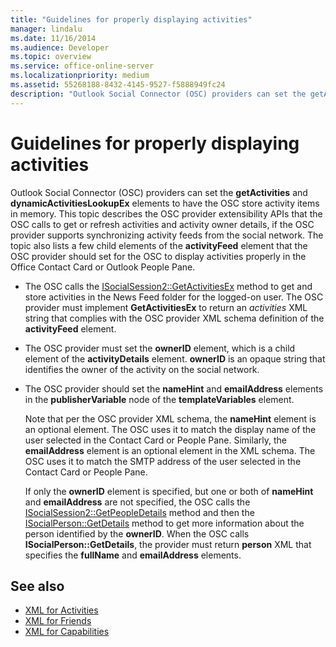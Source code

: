 ```yaml
---
title: "Guidelines for properly displaying activities"
manager: lindalu
ms.date: 11/16/2014
ms.audience: Developer
ms.topic: overview
ms.service: office-online-server
ms.localizationpriority: medium
ms.assetid: 55268188-8432-4145-9527-f5888949fc24
description: "Outlook Social Connector (OSC) providers can set the getActivities and dynamicActivitiesLookupEx elements to have the OSC store activity items in memory."
---
```


# Guidelines for properly displaying activities

Outlook Social Connector (OSC) providers can set the **getActivities** and **dynamicActivitiesLookupEx** elements to have the OSC store activity items in memory. This topic describes the OSC provider extensibility APIs that the OSC calls to get or refresh activities and activity owner details, if the OSC provider supports synchronizing activity feeds from the social network. The topic also lists a few child elements of the **activityFeed** element that the OSC provider should set for the OSC to display activities properly in the Office Contact Card or Outlook People Pane. 
  
- The OSC calls the [ISocialSession2::GetActivitiesEx](isocialsession2-getactivitiesex.md) method to get and store activities in the News Feed folder for the logged-on user. The OSC provider must implement **GetActivitiesEx** to return an  _activities_ XML string that complies with the OSC provider XML schema definition of the **activityFeed** element. 
    
- The OSC provider must set the **ownerID** element, which is a child element of the **activityDetails** element. **ownerID** is an opaque string that identifies the owner of the activity on the social network. 
    
- The OSC provider should set the **nameHint** and **emailAddress** elements in the **publisherVariable** node of the **templateVariables** element. 
    
   Note that per the OSC provider XML schema, the **nameHint** element is an optional element. The OSC uses it to match the display name of the user selected in the Contact Card or People Pane. Similarly, the **emailAddress** element is an optional element in the XML schema. The OSC uses it to match the SMTP address of the user selected in the Contact Card or People Pane. 
    
   If only the **ownerID** element is specified, but one or both of **nameHint** and **emailAddress** are not specified, the OSC calls the [ISocialSession2::GetPeopleDetails](isocialsession2-getpeopledetails.md) method and then the [ISocialPerson::GetDetails](isocialperson-getdetails.md) method to get more information about the person identified by the **ownerID**. When the OSC calls **ISocialPerson::GetDetails**, the provider must return **person** XML that specifies the **fullName** and **emailAddress** elements. 
    
## See also

- [XML for Activities](xml-for-activities.md)  
- [XML for Friends](xml-for-friends.md)  
- [XML for Capabilities](xml-for-capabilities.md)


